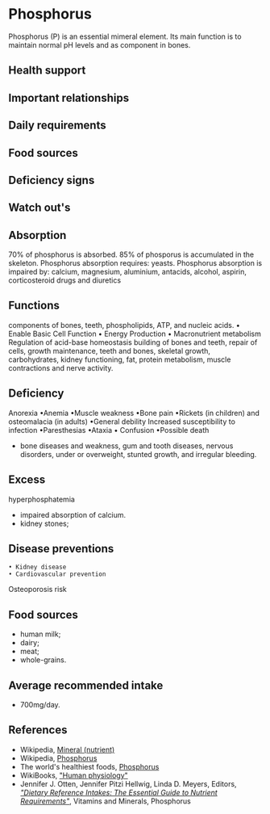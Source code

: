 # Phosphorus
Phosphorus (P) is an essential mimeral element. Its main function is to maintain normal pH levels and as component in bones.

## Health support

## Important relationships

## Daily requirements

## Food sources

## Deficiency signs

## Watch out's

## Absorption
70% of phosphorus is absorbed.
85% of phosporus is accumulated in the skeleton.
Phosphorus absorption requires: yeasts.
Phosphorus absorption is impaired by: calcium, magnesium, aluminium, antacids, alcohol, aspirin, corticosteroid drugs and diuretics

## Functions
components of bones, teeth, phospholipids, ATP, and nucleic acids.
	• Enable Basic Cell Function
	• Energy Production
	• Macronutrient metabolism
Regulation of acid-base homeostasis
 building of bones and teeth, repair of cells, growth maintenance, teeth and bones, skeletal growth, carbohydrates, kidney functioning, fat, protein metabolism, muscle contractions and nerve activity.

## Deficiency
Anorexia •Anemia •Muscle weakness •Bone pain •Rickets (in children) and osteomalacia (in adults) •General debility
Increased susceptibility to infection •Paresthesias •Ataxia • Confusion •Possible death
- bone diseases and weakness, gum and tooth diseases, nervous disorders, under or overweight, stunted growth, and irregular bleeding. 

## Excess
hyperphosphatemia
- impaired absorption of calcium.
- kidney stones;

## Disease preventions
	• Kidney disease
	• Cardiovascular prevention
Osteoporosis risk

## Food sources
- human milk;
- dairy;
- meat;
- whole-grains.

## Average recommended intake
- 700mg/day.

## References
- Wikipedia, [Mineral (nutrient)](https://en.wikipedia.org/wiki/Mineral_(nutrient))
- Wikipedia, [Phosphorus](https://en.wikipedia.org/wiki/Phosphorus)
- The world's healthiest foods, [Phosphorus](http://www.whfoods.com/genpage.php?tname=nutrient&dbid=127)
- WikiBooks, ["Human physiology"](https://en.wikibooks.org/wiki/Human_Physiology/Nutrition#Minerals)
- Jennifer J. Otten, Jennifer Pitzi Hellwig, Linda D. Meyers, Editors, [_"Dietary Reference Intakes: The Essential Guide to Nutrient Requirements"_](https://www.amazon.com/Dietary-Reference-Intakes-Essential-Requirements/dp/0309157420), Vitamins and Minerals, Phosphorus